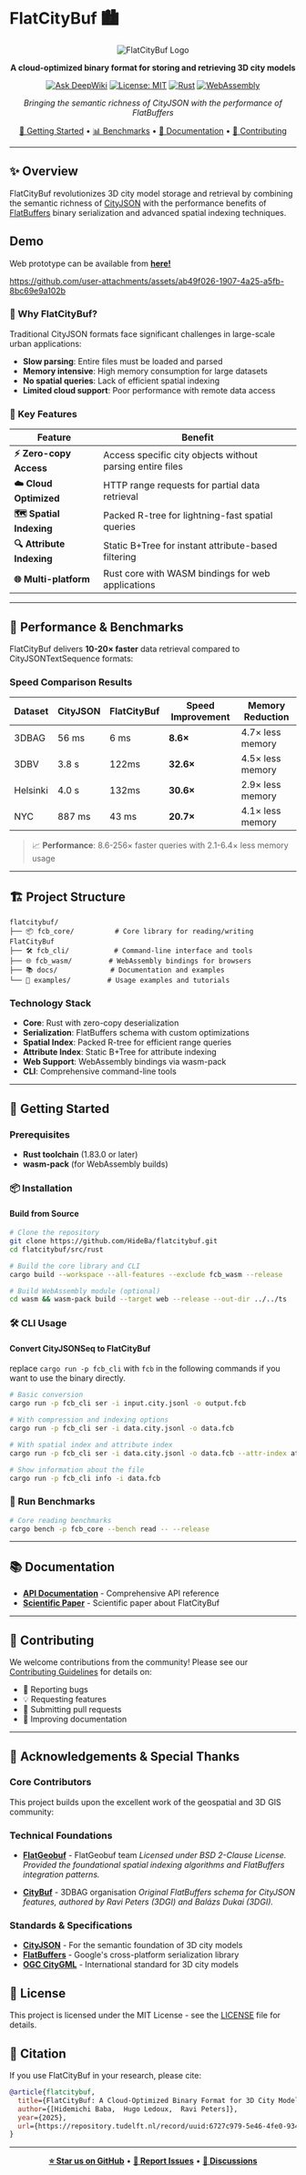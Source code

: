 # FlatCityBuf 🏙️

<div align="center">

![FlatCityBuf Logo](./docs/logo.png)

**A cloud-optimized binary format for storing and retrieving 3D city models**

[![Ask DeepWiki](https://deepwiki.com/badge.svg)](https://deepwiki.com/HideBa/flatcitybuf)
[![License: MIT](https://img.shields.io/badge/License-MIT-yellow.svg)](https://opensource.org/licenses/MIT)
[![Rust](https://img.shields.io/badge/rust-%23000000.svg?style=flat&logo=rust&logoColor=white)](https://www.rust-lang.org/)
[![WebAssembly](https://img.shields.io/badge/WebAssembly-654FF0?style=flat&logo=webassembly&logoColor=white)](https://webassembly.org/)

*Bringing the semantic richness of CityJSON with the performance of FlatBuffers*

[🚀 Getting Started](#-getting-started) • [📊 Benchmarks](#-performance--benchmarks) • [📖 Documentation](#-documentation) • [🤝 Contributing](#-contributing)

</div>

---

## ✨ Overview

FlatCityBuf revolutionizes 3D city model storage and retrieval by combining the semantic richness of [CityJSON](https://github.com/cityjson/cityjson-spec) with the performance benefits of [FlatBuffers](https://github.com/google/flatbuffers) binary serialization and advanced spatial indexing techniques.

## Demo
Web prototype can be available from **[here!](https://fcb-web-prototype.netlify.app/)**

https://github.com/user-attachments/assets/ab49f026-1907-4a25-a5fb-8bc69e9a102b


### 🎯 Why FlatCityBuf?

Traditional CityJSON formats face significant challenges in large-scale urban applications:

- **Slow parsing**: Entire files must be loaded and parsed
- **Memory intensive**: High memory consumption for large datasets
- **No spatial queries**: Lack of efficient spatial indexing
- **Limited cloud support**: Poor performance with remote data access

### 🚀 Key Features

| Feature | Benefit |
|---------|---------|
| **⚡ Zero-copy Access** | Access specific city objects without parsing entire files |
| **☁️ Cloud Optimized** | HTTP range requests for partial data retrieval |
| **🗺️ Spatial Indexing** | Packed R-tree for lightning-fast spatial queries |
| **🔍 Attribute Indexing** | Static B+Tree for instant attribute-based filtering |
| **🌐 Multi-platform** | Rust core with WASM bindings for web applications |

---

## 🚄 Performance & Benchmarks

FlatCityBuf delivers **10-20× faster** data retrieval compared to CityJSONTextSequence formats:

### Speed Comparison Results

| Dataset | CityJSON | FlatCityBuf | **Speed Improvement** | Memory Reduction |
|---------|---------------|------------------|---------------------|------------------|
| 3DBAG | 56 ms | 6 ms | **8.6×** | 4.7× less memory |
| 3DBV | 3.8 s | 122ms | **32.6×** | 4.5× less memory |
| Helsinki | 4.0 s | 132ms | **30.6×** | 2.9× less memory |
| NYC | 887 ms | 43 ms | **20.7×** | 4.1× less memory |


> 📈 **Performance**: 8.6-256× faster queries with 2.1-6.4× less memory usage

---

## 🏗️ Project Structure

```
flatcitybuf/
├── 📦 fcb_core/          # Core library for reading/writing FlatCityBuf
├── 🛠️ fcb_cli/           # Command-line interface and tools
├── 🌐 fcb_wasm/         # WebAssembly bindings for browsers
├── 📚 docs/             # Documentation and examples
└── 🧪 examples/         # Usage examples and tutorials
```

### Technology Stack

- **Core**: Rust with zero-copy deserialization
- **Serialization**: FlatBuffers schema with custom optimizations
- **Spatial Index**: Packed R-tree for efficient range queries
- **Attribute Index**: Static B+Tree for attribute indexing
- **Web Support**: WebAssembly bindings via wasm-pack
- **CLI**: Comprehensive command-line tools

---

## 🚀 Getting Started

### Prerequisites

- **Rust toolchain** (1.83.0 or later)
- **wasm-pack** (for WebAssembly builds)

### 📦 Installation

#### Build from Source

```bash
# Clone the repository
git clone https://github.com/HideBa/flatcitybuf.git
cd flatcitybuf/src/rust

# Build the core library and CLI
cargo build --workspace --all-features --exclude fcb_wasm --release

# Build WebAssembly module (optional)
cd wasm && wasm-pack build --target web --release --out-dir ../../ts
```

### 🛠️ CLI Usage

#### Convert CityJSONSeq to FlatCityBuf

replace `cargo run -p fcb_cli` with `fcb` in the following commands if you want to use the binary directly.

```bash
# Basic conversion
cargo run -p fcb_cli ser -i input.city.jsonl -o output.fcb

# With compression and indexing options
cargo run -p fcb_cli ser -i data.city.jsonl -o data.fcb

# With spatial index and attribute index
cargo run -p fcb_cli ser -i data.city.jsonl -o data.fcb --attr-index attribute_name,attribute_name2 --attr-branching-factor 256

# Show information about the file
cargo run -p fcb_cli info -i data.fcb
```

### 🧪 Run Benchmarks

```bash
# Core reading benchmarks
cargo bench -p fcb_core --bench read -- --release
```

---

## 📚 Documentation

- **[API Documentation](https://docs.rs/fcb_core)** - Comprehensive API reference
- **[Scientific Paper]()** - Scientific paper about FlatCityBuf

---

## 🤝 Contributing

We welcome contributions from the community! Please see our [Contributing Guidelines](CONTRIBUTING.md) for details on:

- 🐛 Reporting bugs
- 💡 Requesting features
- 🔧 Submitting pull requests
- 📝 Improving documentation

---

## 🙏 Acknowledgements & Special Thanks

### Core Contributors

This project builds upon the excellent work of the geospatial and 3D GIS community:

### Technical Foundations

- **[FlatGeobuf](https://github.com/flatgeobuf/flatgeobuf)** - FlatGeobuf team
  *Licensed under BSD 2-Clause License. Provided the foundational spatial indexing algorithms and FlatBuffers integration patterns.*

- **[CityBuf](https://github.com/3DBAG/CityBuf)** - 3DBAG organisation
  *Original FlatBuffers schema for CityJSON features, authored by Ravi Peters (3DGI) and Balázs Dukai (3DGI).*

### Standards & Specifications

- **[CityJSON](https://www.cityjson.org/specs/2.0.1/)** - For the semantic foundation of 3D city models
- **[FlatBuffers](https://github.com/google/flatbuffers)** - Google's cross-platform serialization library
- **[OGC CityGML](https://www.ogc.org/standards/citygml)** - International standard for 3D city models

## 📄 License

This project is licensed under the MIT License - see the [LICENSE](LICENSE) file for details.

## 📖 Citation

If you use FlatCityBuf in your research, please cite:

```bibtex
@article{flatcitybuf,
  title={FlatCityBuf: A Cloud-Optimized Binary Format for 3D City Models},
  author={[Hidemichi Baba,  Hugo Ledoux,  Ravi Peters]},
  year={2025},
  url={https://repository.tudelft.nl/record/uuid:6727c979-5e46-4fe0-9349-a7803e825d02}
}
```

---

<div align="center">

**[⭐ Star us on GitHub](https://github.com/HideBa/flatcitybuf)** • **[🐛 Report Issues](https://github.com/HideBa/flatcitybuf/issues)** • **[💬 Discussions](https://github.com/HideBa/flatcitybuf/discussions)**

</div>
